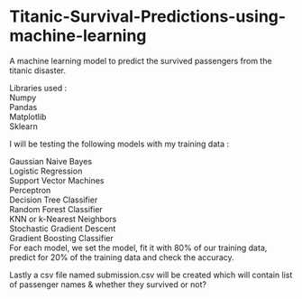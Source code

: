 # Titanic-Survival-Predictions-using-machine-learning
A machine learning model to predict the survived passengers from the titanic disaster.

Libraries used : <br />
Numpy <br />
Pandas <br />
Matplotlib <br />
Sklearn <br />

I will be testing the following models with my training data : <br />

Gaussian Naive Bayes <br />
Logistic Regression <br />
Support Vector Machines <br />
Perceptron <br />
Decision Tree Classifier <br />
Random Forest Classifier <br />
KNN or k-Nearest Neighbors <br />
Stochastic Gradient Descent <br />
Gradient Boosting Classifier <br />
For each model, we set the model, fit it with 80% of our training data, predict for 20% of the training data and check the accuracy. <br />

Lastly a csv file named submission.csv will be created which will contain list of passenger names & whether they survived or not?
